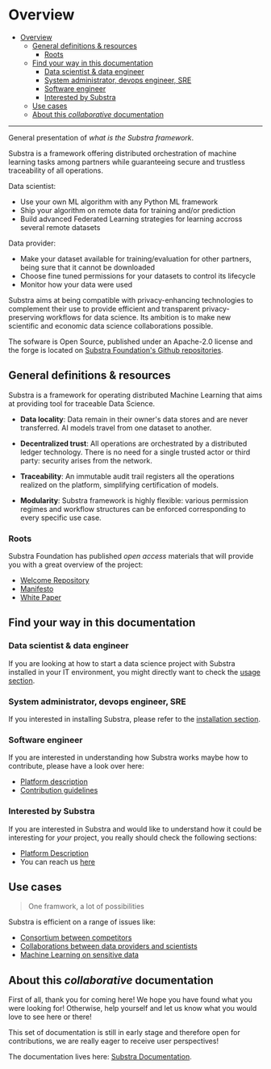 # Overview

- [Overview](#overview)
  - [General definitions & resources](#general-definitions--resources)
    - [Roots](#roots)
  - [Find your way in this documentation](#find-your-way-in-this-documentation)
    - [Data scientist & data engineer](#data-scientist--data-engineer)
    - [System administrator, devops engineer, SRE](#system-administrator-devops-engineer-sre)
    - [Software engineer](#software-engineer)
    - [Interested by Substra](#interested-by-substra)
  - [Use cases](#use-cases)
  - [About this *collaborative* documentation](#about-this-collaborative-documentation)

___

General presentation of *what is the Substra framework*.

Substra is a framework offering distributed orchestration of machine learning tasks among partners while guaranteeing secure and trustless traceability of all operations.

Data scientist:

- Use your own ML algorithm with any Python ML framework
- Ship your algorithm on remote data for training and/or prediction
- Build advanced Federated Learning strategies for learning accross several remote datasets

Data provider:

- Make your dataset available for training/evaluation for other partners, being sure that it cannot be downloaded
- Choose fine tuned permissions for your datasets to control its lifecycle
- Monitor how your data were used

Substra aims at being compatible with privacy-enhancing technologies to complement their use to provide efficient and transparent privacy-preserving workflows for data science. Its ambition is to make new scientific and economic data science collaborations possible.

The sofware is Open Source, published under an Apache-2.0 license and the forge is located on [Substra Foundation's Github repositories](https://github.com/SubstraFoundation).

## General definitions & resources

Substra is a framework for operating distributed Machine Learning that aims at providing tool for traceable Data Science.

- **Data locality**: Data remain in their owner's data stores and are never transferred. AI models travel from one dataset to another.

- **Decentralized trust**: All operations are orchestrated by a distributed ledger technology. There is no need for a single trusted actor or third party: security arises from the network.

- **Traceability**: An immutable audit trail registers all the operations realized on the platform, simplifying certification of models.

- **Modularity**: Substra framework is highly flexible: various permission regimes and workflow structures can be enforced corresponding to every specific use case.

### Roots

Substra Foundation has published *open access* materials that will provide you with a great overview of the project:

- [Welcome Repository](https://github.com/SubstraFoundation/welcome)
- [Manifesto](https://github.com/SubstraFoundation/welcome/blob/master/Substra-Foundation_Manifesto-v0.3_2019.10.25.pdf)
- [White Paper](https://arxiv.org/abs/1910.11567)

## Find your way in this documentation

### Data scientist & data engineer

If you are looking at how to start a data science project with Substra installed in your IT environment, you might directly want to check the [usage section](#2-usage).

### System administrator, devops engineer, SRE

If you interested in installing Substra, please refer to the [installation section](#3-setup).

### Software engineer

If you are interested in understanding how Substra works maybe how to contribute, please have a look over here:

- [Platform description](#4-platform-description)
- [Contribution guidelines](#5-contribution-guidelinestemplates)

### Interested by Substra

If you are interested in Substra and would like to understand how it could be interesting for *your* project, you really should check the following sections:

- [Platform Description](#4-platform-description)
- You can reach us [here](../getting_started/installation/local_install_skaffold.md##need-help)

## Use cases

> One framwork, a lot of possibilities

Substra is efficient on a range of issues like:

- [Consortium between competitors](https://www.substra.ai/en/consortiums)
- [Collaborations between data providers and scientists](https://www.substra.ai/en/collaborations-donnees-ds)
- [Machine Learning on sensitive data](https://www.substra.ai/en/challenges)

## About this *collaborative* documentation

First of all, thank you for coming here! We hope you have found what you were looking for! Otherwise, help yourself and let us know what you would love to see here or there!

This set of documentation is still in early stage and therefore open for contributions, we are really eager to receive user perspectives!

The documentation lives here: [Substra Documentation](https://github.com/SubstraFoundation/substra-documentation/).
